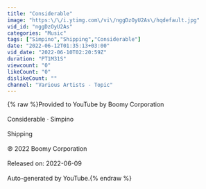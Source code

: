 ```yaml
---
title: "Considerable"
image: "https:\/\/i.ytimg.com\/vi\/nggDzOyU2As\/hqdefault.jpg"
vid_id: "nggDzOyU2As"
categories: "Music"
tags: ["Simpino","Shipping","Considerable"]
date: "2022-06-12T01:35:13+03:00"
vid_date: "2022-06-10T02:20:59Z"
duration: "PT1M31S"
viewcount: "0"
likeCount: "0"
dislikeCount: ""
channel: "Various Artists - Topic"
---
```

{% raw %}Provided to YouTube by Boomy Corporation<br /><br />Considerable · Simpino<br /><br />Shipping<br /><br />℗ 2022 Boomy Corporation<br /><br />Released on: 2022-06-09<br /><br />Auto-generated by YouTube.{% endraw %}
